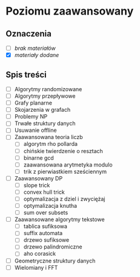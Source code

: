 # Poziomu zaawansowany
## Oznaczenia
- [ ] *brak materiałów*
- [X] *materiały dodane*
## Spis treści
- [ ] Algorytmy randomizowane
- [ ] Algorytmy przepływowe
- [ ] Grafy planarne
- [ ] Skojarzenia w grafach
- [ ] Problemy NP
- [ ] Trwałe struktury danych
- [ ] Usuwanie offline
- [ ] Zaawansowana teoria liczb
   - [ ] algorytm rho pollarda
   - [ ] chińskie twierdzenie o resztach
   - [ ] binarne gcd
   - [ ] zaawansowana arytmetyka modulo
   - [ ] trik z pierwiastkiem sześciennym
- [ ] Zaawansowany DP
   - [ ] slope trick
   - [ ] convex hull trick
   - [ ] optymalizacja z dziel i zwyciężaj
   - [ ] optymalizacja knutha
   - [ ] sum over subsets
- [ ] Zaawansowane algorytmy tekstowe
    - [ ] tablica sufiksowa
    - [ ] suffix automata
    - [ ] drzewo sufiksowe
    - [ ] drzewo palindromiczne
    - [ ] aho corasick
- [ ] Geometryczne struktury danych
- [ ] Wielomiany i FFT

